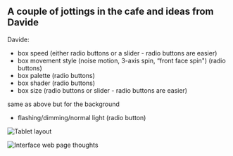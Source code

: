 A couple of jottings in the cafe and ideas from Davide
------------------------------------------------------

Davide:

  - box speed (either radio buttons or a slider - radio buttons are easier)
  - box movement style (noise motion, 3-axis spin, “front face spin") (radio buttons)
  - box palette (radio buttons)
  - box shader (radio buttons)
  - box size (radio buttons or slider - radio buttons are easier)

  same as above but for the background

  - flashing/dimming/normal light (radio button)

![Tablet layout](https://raw.github.com/davidedc/devart-template/master/project_images/tablet_inputs.jpg)

![Interface web page thoughts](https://raw.github.com/davidedc/devart-template/master/project_images/tablet_thoughts.jpg)

